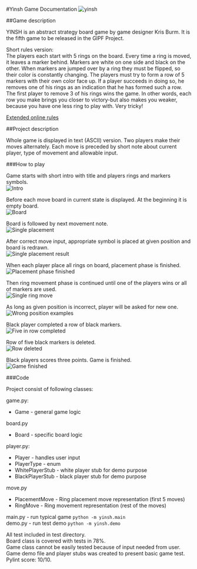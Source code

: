 #Yinsh Game Documentation
![yinsh](./res/yinsh.jpg "yinsh")

##Game description

YINSH is an abstract strategy board game by game designer Kris Burm. It is the fifth game to be released in the GIPF Project.

Short rules version: <br /> 
The players each start with 5 rings on the board. Every time a ring is moved, it leaves a marker behind.
Markers are white on one side and black on the other. When markers are jumped over by a ring they must be flipped,
so their color is constantly changing. The players must try to form a row of 5 markers with their own color face up.
If a player succeeds in doing so, he removes one of his rings as an indication that he has formed such a row.
The first player to remove 3 of his rings wins the game. In other words, each row you make brings you closer to 
victory-but also makes you weaker, because you have one less ring to play with. Very tricky!

[Extended online rules](http://www.gipf.com/yinsh/rules/rules.html)

##Project description

Whole game is displayed in text (ASCII) version. Two players make their moves alternately. Each move is preceded by
short note about current player, type of movement and allowable input.

###How to play

Game starts with short intro with title and players rings and markers symbols.<br />
![Intro](./res/intro.png "Intro")

Before each move board in current state is displayed. At the beginning it is empty board.<br />
![Board](./res/board.png "Board")

Board is followed by next movement note.<br />
![Single placement](./res/single_placement.png "Single placement")

After correct move input, appropriate symbol is placed at given position and board is redrawn.<br />
![Single placement result](./res/single_placement_result.png "Single placement result")

When each player place all rings on board, placement phase is finished.<br />
![Placement phase finished](./res/placement_phase_finished.png "Placement phase finished")

Then ring movement phase is continued until one of the players wins or all of markers are used.<br />
![Single ring move](./res/single_ring_move.png "Single ring move")

As long as given position is incorrect, player will be asked for new one.<br />
![Wrong position examples](./res/wrong_position_examples.png "Wrong position examples")

Black player completed a row of black markers.<br />
![Five in row completed](./res/five_in_row_completed.png "Five in row completed")

Row of five black markers is deleted.<br />
![Row deleted](./res/row_deleted.png "Row deleted")

Black players scores three points. Game is finished.<br />
![Game finished](./res/game_finished.png "Game finished")


###Code

Project consist of following classes:

game.py:

* Game - general game logic

board.py

* Board - specific board logic

player.py:

* Player - handles user input
* PlayerType - enum
* WhitePlayerStub - white player stub for demo purpose
* BlackPlayerStub - black player stub for demo purpose

move.py

*  PlacementMove - Ring placement move representation (first 5 moves)
*  RingMove - Ring movement representation (rest of the moves)

main.py - run typical game `python -m yinsh.main`<br />
demo.py - run test demo `python -m yinsh.demo`

All test included in test directory.<br />
Board class is covered with tests in 78%.<br />
Game class cannot be easily tested because of input needed from user.
Game demo file and player stubs was created to present basic game test.<br />
Pylint score: 10/10.
